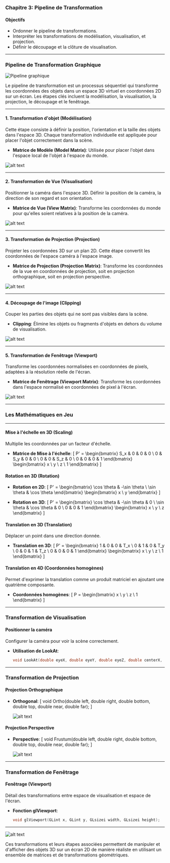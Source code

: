 ### Chapitre 3: Pipeline de Transformation

#### Objectifs

- Ordonner le pipeline de transformations.
- Interpréter les transformations de modélisation, visualisation, et projection.
- Définir le découpage et la clôture de visualisation.

---

### Pipeline de Transformation Graphique

![Pipeline graphique](./images/pipeline-graphique.png)

Le pipeline de transformation est un processus séquentiel qui transforme les coordonnées des objets dans un espace 3D virtuel en coordonnées 2D sur un écran. Les étapes clés incluent la modélisation, la visualisation, la projection, le découpage et le fenêtrage.

---

#### 1. Transformation d'objet (Modélisation)

Cette étape consiste à définir la position, l'orientation et la taille des objets dans l'espace 3D. Chaque transformation individuelle est appliquée pour placer l'objet correctement dans la scène.

- **Matrice de Modèle (Model Matrix)**: Utilisée pour placer l'objet dans l'espace local de l'objet à l'espace du monde.

![alt text](image-11.png)

---

#### 2. Transformation de Vue (Visualisation)

Positionner la caméra dans l'espace 3D. Définir la position de la caméra, la direction de son regard et son orientation.

- **Matrice de Vue (View Matrix)**: Transforme les coordonnées du monde pour qu'elles soient relatives à la position de la caméra.

![alt text](image-12.png)

---

#### 3. Transformation de Projection (Projection)

Projeter les coordonnées 3D sur un plan 2D. Cette étape convertit les coordonnées de l'espace caméra à l'espace image.

- **Matrice de Projection (Projection Matrix)**: Transforme les coordonnées de la vue en coordonnées de projection, soit en projection orthographique, soit en projection perspective.

![alt text](image-13.png)

---

#### 4. Découpage de l'image (Clipping)

Couper les parties des objets qui ne sont pas visibles dans la scène.

- **Clipping**: Élimine les objets ou fragments d'objets en dehors du volume de visualisation.

![alt text](image-14.png)

---

#### 5. Transformation de Fenêtrage (Viewport)

Transforme les coordonnées normalisées en coordonnées de pixels, adaptées à la résolution réelle de l'écran.

- **Matrice de Fenêtrage (Viewport Matrix)**: Transforme les coordonnées dans l'espace normalisé en coordonnées de pixel à l'écran.

![alt text](image-15.png)

---

### Les Mathématiques en Jeu

---

#### Mise à l'échelle en 3D (Scaling)

Multiplie les coordonnées par un facteur d'échelle.

- **Matrice de Mise à l'échelle**:
  \[
  P' = \begin{bmatrix}
  S_x & 0 & 0 & 0 \\
  0 & S_y & 0 & 0 \\
  0 & 0 & S_z & 0 \\
  0 & 0 & 0 & 1
  \end{bmatrix}
  \begin{bmatrix}
  x \\
  y \\
  z \\
  1
  \end{bmatrix}
  \]

#### Rotation en 3D (Rotation)

- **Rotation en 2D**:
  \[
  P' = \begin{bmatrix}
  \cos \theta & -\sin \theta \\
  \sin \theta & \cos \theta
  \end{bmatrix}
  \begin{bmatrix}
  x \\
  y
  \end{bmatrix}
  \]

- **Rotation en 3D**:
  \[
  P' = \begin{bmatrix}
  \cos \theta & -\sin \theta & 0 \\
  \sin \theta & \cos \theta & 0 \\
  0 & 0 & 1
  \end{bmatrix}
  \begin{bmatrix}
  x \\
  y \\
  z
  \end{bmatrix}
  \]

#### Translation en 3D (Translation)

Déplacer un point dans une direction donnée.

- **Translation en 3D**:
  \[
  P' = \begin{bmatrix}
  1 & 0 & 0 & T_x \\
  0 & 1 & 0 & T_y \\
  0 & 0 & 1 & T_z \\
  0 & 0 & 0 & 1
  \end{bmatrix}
  \begin{bmatrix}
  x \\
  y \\
  z \\
  1
  \end{bmatrix}
  \]

#### Translation en 4D (Coordonnées homogènes)

Permet d'exprimer la translation comme un produit matriciel en ajoutant une quatrième composante.

- **Coordonnées homogènes**:
  \[
  P = \begin{bmatrix}
  x \\
  y \\
  z \\
  1
  \end{bmatrix}
  \]

---

### Transformation de Visualisation

#### Positionner la caméra

Configurer la caméra pour voir la scène correctement.

- **Utilisation de LookAt**:
  ```cpp
  void LookAt(double eyeX, double eyeY, double eyeZ, double centerX, double centerY, double centerZ, double upX, double upY, double upZ);
  ```

---

### Transformation de Projection

#### Projection Orthographique

- **Orthogonal**:
  \[
  void Ortho(double left, double right, double bottom, double top, double near, double far);
  \]

  ![alt text](image-16.png)

#### Projection Perspective

- **Perspective**:
  \[
  void Frustum(double left, double right, double bottom, double top, double near, double far);
  \]

  ![alt text](image-17.png)

---

### Transformation de Fenêtrage

#### Fenêtrage (Viewport)

Détail des transformations entre espace de visualisation et espace de l'écran.

- **Fonction glViewport**:
  ```cpp
  void glViewport(GLint x, GLint y, GLsizei width, GLsizei height);
  ```

---

![alt text](image-18.png)

Ces transformations et leurs étapes associées permettent de manipuler et d'afficher des objets 3D sur un écran 2D de manière réaliste en utilisant un ensemble de matrices et de transformations géométriques.
